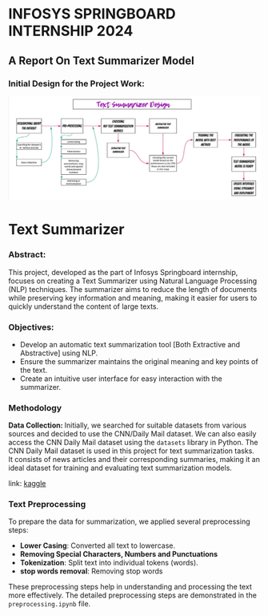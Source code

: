 # INFOSYS SPRINGBOARD INTERNSHIP 2024 
## A Report On Text Summarizer Model
### Initial Design for the Project Work:

![Initial Design Image](<Initial Design Image.png>)

# Text Summarizer
### Abstract:
This project, developed as the part of Infosys Springboard internship, focuses on creating a Text Summarizer using Natural Language Processing (NLP) techniques. The summarizer aims to reduce the length of documents while preserving key information and meaning, making it easier for users to quickly understand the content of large texts.

### Objectives:
- Develop an automatic text summarization tool [Both Extractive and Abstractive] using NLP.
- Ensure the summarizer maintains the original meaning and key points of the text.
- Create an intuitive user interface for easy interaction with the summarizer.

### Methodology

<b> Data Collection: </b>
Initially, we searched for suitable datasets from various sources and decided to use the CNN/Daily Mail dataset. We can also easily access the CNN Daily Mail dataset using the `datasets` library in Python.
The CNN Daily Mail dataset is used in this project for text summarization tasks. It consists of news articles and their corresponding summaries, making it an ideal dataset for training and evaluating text summarization models.

link: [kaggle](https://www.kaggle.com/datasets/gowrishankarp/newspaper-text-summarization-cnn-dailymail/code)

### Text Preprocessing

To prepare the data for summarization, we applied several preprocessing steps:
- **Lower Casing**: Converted all text to lowercase.
- **Removing Special Characters, Numbers and Punctuations**
- **Tokenization**: Split text into individual tokens (words).
- **stop words removal**: Removing stop words

These preprocessing steps help in understanding and processing the text more effectively. The detailed preprocessing steps are demonstrated in the `preprocessing.ipynb` file.





